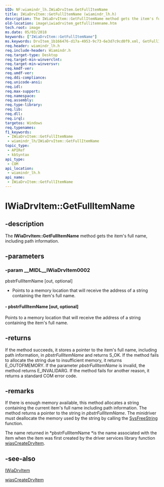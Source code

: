 ```yaml
---
UID: NF:wiamindr_lh.IWiaDrvItem.GetFullItemName
title: IWiaDrvItem::GetFullItemName (wiamindr_lh.h)
description: The IWiaDrvItem::GetFullItemName method gets the item's full name, including path information.
old-location: image\iwiadrvitem_getfullitemname.htm
tech.root: image
ms.date: 05/03/2018
keywords: ["IWiaDrvItem::GetFullItemName"]
ms.keywords: DrvItem_1b166476-d17a-4953-9c73-6e3d7c9cd0f9.xml, GetFullItemName, GetFullItemName method [Imaging Devices], GetFullItemName method [Imaging Devices],IWiaDrvItem interface, IWiaDrvItem interface [Imaging Devices],GetFullItemName method, IWiaDrvItem.GetFullItemName, IWiaDrvItem::GetFullItemName, image.iwiadrvitem_getfullitemname, wiamindr_lh/IWiaDrvItem::GetFullItemName
req.header: wiamindr_lh.h
req.include-header: Wiamindr.h
req.target-type: Desktop
req.target-min-winverclnt: 
req.target-min-winversvr: 
req.kmdf-ver: 
req.umdf-ver: 
req.ddi-compliance: 
req.unicode-ansi: 
req.idl: 
req.max-support: 
req.namespace: 
req.assembly: 
req.type-library: 
req.lib: 
req.dll: 
req.irql: 
targetos: Windows
req.typenames: 
f1_keywords:
 - IWiaDrvItem::GetFullItemName
 - wiamindr_lh/IWiaDrvItem::GetFullItemName
topic_type:
 - APIRef
 - kbSyntax
api_type:
 - COM
api_location:
 - wiamindr_lh.h
api_name:
 - IWiaDrvItem::GetFullItemName
---
```


# IWiaDrvItem::GetFullItemName


## -description

The **IWiaDrvItem::GetFullItemName** method gets the item's full name, including path information.

## -parameters

### -param __MIDL__IWiaDrvItem0002

pbstrFullItemName [out, optional]

- Points to a memory location that will receive the address of a string containing the item's full name.

#### - pbstrFullItemName [out, optional]

Points to a memory location that will receive the address of a string containing the item's full name.

## -returns

If the method succeeds, it stores a pointer to the item's full name, including path information, in *pbstrFullItemName* and returns S_OK. If the method fails to allocate the string due to insufficient memory, it returns E_OUTOFMEMORY. If the parameter *pbstrFullItemName* is invalid, the method returns E_INVALIDARG. If the method fails for another reason, it returns a standard COM error code.

## -remarks

If there is enough memory available, this method allocates a string containing the current item's full name including path information. The method returns a pointer to the string in *pbstrFullItemName*. The minidriver must deallocate the memory used by the string by calling the [SysFreeString](/windows/win32/api/oleauto/nf-oleauto-sysfreestring) function.

The name returned in *pbstrFullItemName *is the name associated with the item when the item was first created by the driver services library function [wiasCreateDrvItem](../wiamdef/nf-wiamdef-wiascreatedrvitem.md).

## -see-also

[IWiaDrvItem](./nn-wiamindr_lh-iwiadrvitem.md)

[wiasCreateDrvItem](../wiamdef/nf-wiamdef-wiascreatedrvitem.md)


